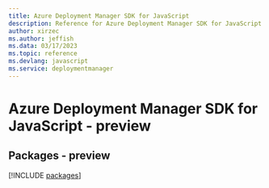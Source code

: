 ```yaml
---
title: Azure Deployment Manager SDK for JavaScript
description: Reference for Azure Deployment Manager SDK for JavaScript
author: xirzec
ms.author: jeffish
ms.data: 03/17/2023
ms.topic: reference
ms.devlang: javascript
ms.service: deploymentmanager
---
```

# Azure Deployment Manager SDK for JavaScript - preview
## Packages - preview
[!INCLUDE [packages](deployment-manager-index.md)]